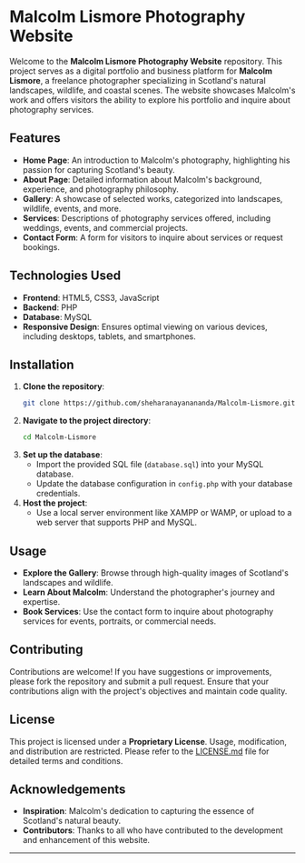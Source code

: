 # Malcolm Lismore Photography Website

Welcome to the **Malcolm Lismore Photography Website** repository. This project serves as a digital portfolio and business platform for **Malcolm Lismore**, a freelance photographer specializing in Scotland's natural landscapes, wildlife, and coastal scenes. The website showcases Malcolm's work and offers visitors the ability to explore his portfolio and inquire about photography services.

## Features

- **Home Page**: An introduction to Malcolm's photography, highlighting his passion for capturing Scotland's beauty.
- **About Page**: Detailed information about Malcolm's background, experience, and photography philosophy.
- **Gallery**: A showcase of selected works, categorized into landscapes, wildlife, events, and more.
- **Services**: Descriptions of photography services offered, including weddings, events, and commercial projects.
- **Contact Form**: A form for visitors to inquire about services or request bookings.

## Technologies Used

- **Frontend**: HTML5, CSS3, JavaScript
- **Backend**: PHP
- **Database**: MySQL
- **Responsive Design**: Ensures optimal viewing on various devices, including desktops, tablets, and smartphones.

## Installation

1. **Clone the repository**:
   ```bash
   git clone https://github.com/sheharanayanananda/Malcolm-Lismore.git
   ```
2. **Navigate to the project directory**:
   ```bash
   cd Malcolm-Lismore
   ```
3. **Set up the database**:
   - Import the provided SQL file (`database.sql`) into your MySQL database.
   - Update the database configuration in `config.php` with your database credentials.
4. **Host the project**:
   - Use a local server environment like XAMPP or WAMP, or upload to a web server that supports PHP and MySQL.

## Usage

- **Explore the Gallery**: Browse through high-quality images of Scotland's landscapes and wildlife.
- **Learn About Malcolm**: Understand the photographer's journey and expertise.
- **Book Services**: Use the contact form to inquire about photography services for events, portraits, or commercial needs.

## Contributing

Contributions are welcome! If you have suggestions or improvements, please fork the repository and submit a pull request. Ensure that your contributions align with the project's objectives and maintain code quality.

## License

This project is licensed under a **Proprietary License**. Usage, modification, and distribution are restricted. Please refer to the [LICENSE.md](LICENSE.md) file for detailed terms and conditions.

## Acknowledgements

- **Inspiration**: Malcolm's dedication to capturing the essence of Scotland's natural beauty.
- **Contributors**: Thanks to all who have contributed to the development and enhancement of this website.

---
